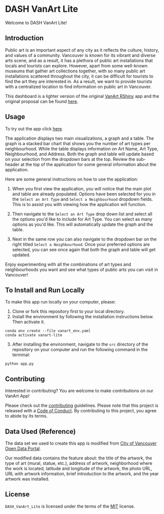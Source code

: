 # DASH VanArt Lite
Welcome to DASH VanArt Lite!

## Introduction

Public art is an important aspect of any city as it reflects the culture, history, and values of a community. Vancouver is known for its vibrant and diverse arts scene, and as a result, it has a plethora of public art installations that locals and tourists can explore. However, apart from some well-known museums that gather art collections together, with so many public art installations scattered throughout the city, it can be difficult for tourists to find the art they are interested in. As a result, we want to provide tourists with a centralized location to find information on public art in Vancouver.

This dashboard is a lighter version of the original [VanArt RShiny](https://github.com/UBC-MDS/VanArt) app and the original proposal can be found [here](https://github.com/UBC-MDS/VanArt/blob/main/reports/proposal.md).

## Usage

To try out the app click [here](https://dash-vanart-lite.onrender.com/).

The application displays two main visualizations, a graph and a table. The graph is a stacked bar chart that shows you the number of art types per neighbourhood. While the table displays information on Art Name, Art Type, Neighbourhood, and Address. Both the graph and table will update based on your selection from the dropdown bars at the top. Review the sub-header at the top of the application for some general information about the application. 

Here are some general instructions on how to use the application:    
1. When you first view the application, you will notice that the main plot and table are already populated. Options have been selected for you in the `Select an Art Type` and `Select a Neighbourhood` dropdown fields. This is to assist you with viewing how the application will function.  

2. Then navigate to the `Select an Art Type` drop down list and select all the options you'd like to include for Art Type. You can select as many options as you'd like. This will automatically update the graph and the table. 

3. Next in the same row you can also navigate to the dropdown bar on the right titled `Select a Neighbourhood`. Once your preferred options are selected, you can see once again that both the graph and table will get updated. 

Enjoy experimenting with all the combinations of art types and neighbourhoods you want and see what types of public arts you can visit in Vancouver!

## To Install and Run Locally

To make this app run locally on your computer, please:

1. Clone or fork this repository first to your local directory.
2. Install the environment by following the installation instructions below. Then activate it.

```{bash}
conda env create --file vanart_env.yaml
conda activate vanart-lite
```

3. After installing the environment, navigate to the `src` directory of the repository on your computer and run the following command in the terminal:

```{bash}
python app.py
```

## Contributing

Interested in contributing? You are welcome to make contributions on our VanArt App!

Please check out the [contributing](CONTRIBUTING.md) guidelines. Please note that this project is released with a [Code of Conduct](CODE_OF_CONDUCT.md). By contributing to this project, you agree to abide by its terms.

## Data Used (Reference)

The data set we used to create this app is modified from [City of Vancouver Open Data Portal](https://opendata.vancouver.ca/explore/dataset/public-art/export/).

Our modified data contains the feature about: the title of the artwork, the type of art (mural, statue, etc.), address of artwork, neighborhood where the work is located, latitude and longitude of the artwork, the photo URL, URL with artwork information, brief introduction to the artwork, and the year artwork was installed.

## License

`DASH_VanArt_Lite` is licensed under the terms of the [MIT](LICENSE) license.
